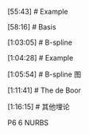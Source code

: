 
[55:43] # Example    



[58:16] # Basis    



[1:03:05] # B-spline      




[1:04:28] # Example     





[1:05:54] # B-spline  图      




[1:11:41] # The de Boor     



[1:16:15] # 其他埋论     


P6 6 NURBS